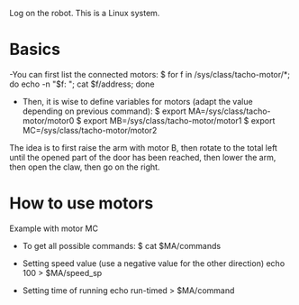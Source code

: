 Log on the robot. This is a Linux system.

# Basics
-You can first list the connected motors:
$ for f in /sys/class/tacho-motor/*; do echo -n "$f: "; cat $f/address; done

- Then, it is wise to define variables for motors (adapt the value depending on previous command):
$ export MA=/sys/class/tacho-motor/motor0
$ export MB=/sys/class/tacho-motor/motor1
$ export MC=/sys/class/tacho-motor/motor2

The idea is to first raise the arm with motor B, then rotate to the total left until the opened part of the door has been reached, then lower the arm, then open the claw, then go on the right.

# How to use motors

Example with motor MC
- To get all possible commands:
$ cat $MA/commands

- Setting speed value (use a negative value for the other direction)
echo 100 > $MA/speed_sp

- Setting time of running
echo run-timed > $MA/command

